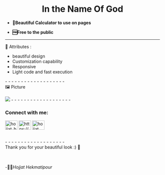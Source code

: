 <h1 align="center">In the Name Of God</h1>

-  **🌱Beautiful Calculator to use on pages**

-  **🆓Free to the public**
 
- - - - - - - - - - - - - - - - - - -  
🔰 Attributes : 
<br>
<ul>
  <li>beautiful design</li>
  <li>Customization capability</li>
  <li>Responsive</li>
  <li>Light code and fast execution</li>
</ul>
- - - - - - - - - - - - - - - - - - -  
<br>
🖼️ Picture <br><br>
<img src="Pic/Pictue-calc-(2).png">
- - - - - - - - - - - - - - - - - - - 
<h3 align="left">Connect with me:</h3>
<p align="left">
<a href="https://twitter.com/hojjat_hk" target="blank"><img align="center" src="https://raw.githubusercontent.com/rahuldkjain/github-profile-readme-generator/master/src/images/icons/Social/twitter.svg" alt="hojjat_hk" height="30" width="40" /></a>
<a href="https://www.linkedin.com/in/rayman-legends/" target="blank"><img align="center" src="https://raw.githubusercontent.com/rahuldkjain/github-profile-readme-generator/master/src/images/icons/Social/linked-in-alt.svg" alt="https://www.linkedin.com/in/rayman-legends/" height="30" width="40" /></a>
<a href="https://instagram.com/hojjat_.hk" target="blank"><img align="center" src="https://raw.githubusercontent.com/rahuldkjain/github-profile-readme-generator/master/src/images/icons/Social/instagram.svg" alt="hojjat_.hk" height="30" width="40" /></a>
</p>
<br>
- - - - - - - - - - - - -  - - - - - - 
<br>
Thank you for your beautiful look :) 🤍
<br><br><br>


-🙍‍♂️<i>Hojjat Hekmatipour</i>
